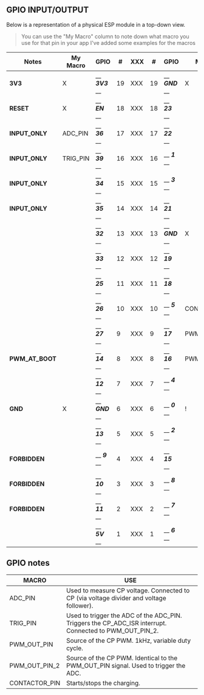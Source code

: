 ## GPIO INPUT/OUTPUT

Below is a representation of a physical ESP module in a top-down view.

> You can use the "My Macro" column to note down what macro you use for that pin in your app
> I've added some examples for the macros

| Notes           | My Macro | GPIO                | #   | XXX | #   | GPIO                | My Macro      | Notes              |
| --------------- | -------- | ------------------- | --- | --- | --- | ------------------- | ------------- | ------------------ |
| **3V3**         | X        | \_\_ **_3V3_** \_\_ | 19  | XXX | 19  | \_\_ **_GND_** \_\_ | X             | **GND**            |
| **RESET**       | X        | \_\_ **_EN_** \_\_  | 18  | XXX | 18  | \_\_ **_23_** \_\_  |               |                    |
| **INPUT_ONLY**  | ADC_PIN  | \_\_ **_36_** \_\_  | 17  | XXX | 17  | \_\_ **_22_** \_\_  |               |                    |
| **INPUT_ONLY**  | TRIG_PIN | \_\_ **_39_** \_\_  | 16  | XXX | 16  | \_\_ **_1_** \_\_   |               | **USB_PROG_DEBUG** |
| **INPUT_ONLY**  |          | \_\_ **_34_** \_\_  | 15  | XXX | 15  | \_\_ **_3_** \_\_   |               | **USB_PROG_DEBUG** |
| **INPUT_ONLY**  |          | \_\_ **_35_** \_\_  | 14  | XXX | 14  | \_\_ **_21_** \_\_  |               |                    |
|                 |          | \_\_ **_32_** \_\_  | 13  | XXX | 13  | \_\_ **_GND_** \_\_ | X             | **GND**            |
|                 |          | \_\_ **_33_** \_\_  | 12  | XXX | 12  | \_\_ **_19_** \_\_  |               |                    |
|                 |          | \_\_ **_25_** \_\_  | 11  | XXX | 11  | \_\_ **_18_** \_\_  |               |                    |
|                 |          | \_\_ **_26_** \_\_  | 10  | XXX | 10  | \_\_ **_5_** \_\_   | CONTACTOR_PIN | **PWM_AT_BOOT**    |
|                 |          | \_\_ **_27_** \_\_  | 9   | XXX | 9   | \_\_ **_17_** \_\_  | PWM_OUT_PIN_2 |                    |
| **PWM_AT_BOOT** |          | \_\_ **_14_** \_\_  | 8   | XXX | 8   | \_\_ **_16_** \_\_  | PWM_OUT_PIN   |                    |
|                 |          | \_\_ **_12_** \_\_  | 7   | XXX | 7   | \_\_ **_4_** \_\_   |               |                    |
| **GND**         | X        | \_\_ **_GND_** \_\_ | 6   | XXX | 6   | \_\_ **_0_** \_\_   | !             | **BOOT_H_PROG_L**  |
|                 |          | \_\_ **_13_** \_\_  | 5   | XXX | 5   | \_\_ **_2_** \_\_   |               |                    |
| **FORBIDDEN**   |          | \_\_ **_9_** \_\_   | 4   | XXX | 4   | \_\_ **_15_** \_\_  |               | **PWM_AT_BOOT**    |
| **FORBIDDEN**   |          | \_\_ **_10_** \_\_  | 3   | XXX | 3   | \_\_ **_8_** \_\_   |               | **FORBIDDEN**      |
| **FORBIDDEN**   |          | \_\_ **_11_** \_\_  | 2   | XXX | 2   | \_\_ **_7_** \_\_   |               | **FORBIDDEN**      |
|                 |          | \_\_ **_5V_** \_\_  | 1   | XXX | 1   | \_\_ **_6_** \_\_   |               | **FORBIDDEN**      |

## GPIO notes

| MACRO         | USE                                                                                                    |
| ------------- | ------------------------------------------------------------------------------------------------------ |
| ADC_PIN       | Used to measure CP voltage. Connected to CP (via voltage divider and voltage follower).                |
| TRIG_PIN      | Used to trigger the ADC of the ADC_PIN. Triggers the CP_ADC_ISR interrupt. Connected to PWM_OUT_PIN_2. |
| PWM_OUT_PIN   | Source of the CP PWM. 1kHz, variable duty cycle.                                                       |
| PWM_OUT_PIN_2 | Source of the CP PWM. Identical to the PWM_OUT_PIN signal. Used to trigger the ADC.                    |
| CONTACTOR_PIN | Starts/stops the charging.                                                                             |
